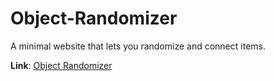 # Object-Randomizer
A minimal website that lets you randomize and connect items.

**Link**: [Object Randomizer](https://edomiyasgithub.github.io/Object-Randomizer/)
